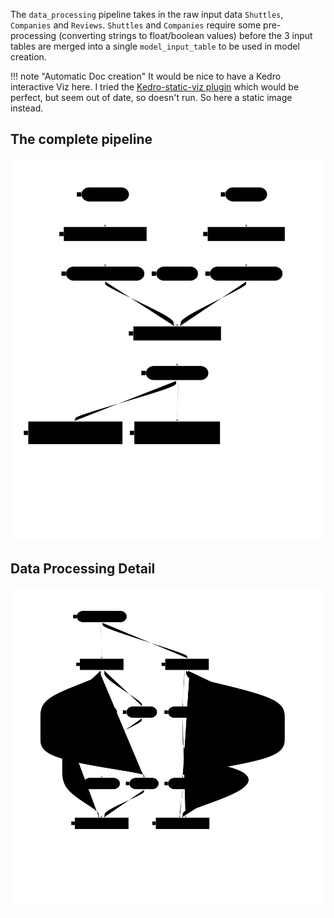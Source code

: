 
The `data_processing` pipeline takes in the raw input data `Shuttles`, `Companies` and `Reviews`. `Shuttles` and `Companies` require some pre-processing (converting strings to float/boolean values)
before the 3 input tables are merged into a single `model_input_table` to be used in model creation.


!!! note "Automatic Doc creation"
    It would be nice to have a Kedro interactive Viz here.
    I tried the [Kedro-static-viz plugin](https://github.com/WaylonWalker/kedro-static-viz) which would be perfect, but seem out of date, so doesn't run.
    So here a static image instead.

## The complete pipeline

![overview](img\overview.svg) 



## Data Processing Detail

![data_science](img\data_science.svg)
